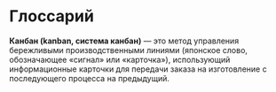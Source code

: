 Глоссарий
=========

**Канбан (kanban, система канбан)** — это метод управления бережливыми производственными линиями (японское слово, обозначающее «сигнал» или «карточка»), использующий информационные карточки для передачи заказа на изготовление с последующего процесса на предыдущий.